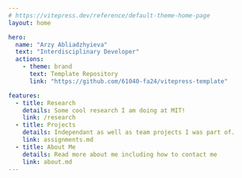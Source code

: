 ```yaml
---
# https://vitepress.dev/reference/default-theme-home-page
layout: home

hero:
  name: "Arzy Abliadzhyieva"
  text: "Interdisciplinary Developer"
  actions:
    - theme: brand
      text: Template Repository
      link: "https://github.com/61040-fa24/vitepress-template"

features:
  - title: Research
    details: Some cool research I am doing at MIT!
    link: /research
  - title: Projects
    details: Independant as well as team projects I was part of.
    link: assignments.md
  - title: About Me
    details: Read more about me including how to contact me
    link: about.md
---
```

